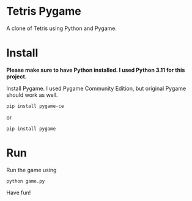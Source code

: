 # Tetris Pygame
A clone of Tetris using Python and Pygame.

# Install
**Please make sure to have Python installed. I used Python 3.11 for this project.**

Install Pygame. I used Pygame Community Edition, but original Pygame should work as well.
```
pip install pygame-ce
```
or
```
pip install pygame
```

# Run
Run the game using
```
python game.py
```

Have fun!